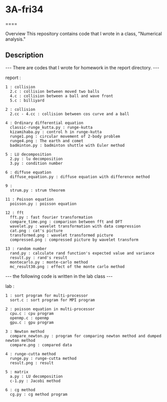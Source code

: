 # 3A-fri34
====

Overview
  This repository contains code that I wrote in a class, "Numerical analysis."

## Description

  --- There are codes that I wrote for homework in the report directory. ---

  report :

    1 : collision
      2.c : collision between moved two balls
      4.c : collision between a ball and wave front
      5.c : billiyard

    2 : collision
      2.cc - 4.cc : collision between cos curve and a ball

    4 : Ordinary differential equation
      classic-runge_kutta.py : runge-kutta
      kizamihaba.py : control h in runge-kutta
      runge1.png : circular movement of 2-body problem
      runge4.png : The earth and comet
      badminton.py : badminton shuttle with Euler method

    5 : LU decomposition
      2.py : lu decomposition
      3.py : condition number

    6 : diffuse equation
      diffuse_equation.py : diffuse equation with difference method

    9 :
      strum.py : strum theorem

    11 : Poisson equation
      poisson.py : poisson equation

    12 : fft
      fft.py : fast fourier transformation
      compare_time.png : comparison between fft and DFT
      wavelet.py : wavelet transformation with data compression
      cat.png : cat's picture
      transformed.png : wavelet transformed picture
      compressed.png : compressed picture by wavelet transform

    13 : random number
      rand.py : calculate rand function's expected value and variance
      result.py : rand's result
      montecarlo.py : monte-carlo method
      mc_result30.png : effect of the monte carlo method


  --- the following code is written in the lab class ---
  
  lab : 

    1 : sort program for multi-processor
      sort.c : sort program for MPI program

    2 : poisson equation in multi-processor
      cpu.c : cpu program
      openmp.c : openmp
      gpu.c : gpu program

    3 : Newton method
      compare_newton.py : program for comparing newton method and dumped newton method
      compare.png : compared data

    4 : runge-cutta method
      runge.py : runge-cutta method
      result.png : result

    5 : matrix
      a.py : LU decomposition
      c-1.py : Jacobi method

    6 : cg method
      cg.py : cg method program
